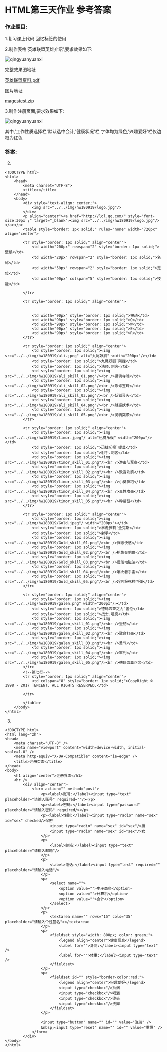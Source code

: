 # HTML第三天作业 参考答案 

### 作业题目:

1.复习课上代码 回忆标签的使用

2.制作表格'英雄联盟英雄介绍',要求效果如下:



![qingyuanyuanxi](../../image/html/html03/lolhero.png)



完整效果图地址

[英雄联盟资料.pdf](../../file/html/html03/lolhero.pdf)

图片地址

[magestest.zip](../../file/html/html03/imagestest.zip)

3.制作注册页面,要求效果如下:

![qingyuanyuanxi](../../image/html/html03/hw02.png)

其中,'工作性质选择栏'默认选中会计,'健康状况'栏 字体均为绿色,'兴趣爱好'栏仅边框为红色

### 答案:

2.

	<!DOCTYPE html>
	<html>
		<head>
			<meta charset="UTF-8">
			<title></title>
		</head>
		<body>
			<div style="text-align: center;">
				<img src="../../img/hw180919/logo.jpg"/>
			</div>
			<p align="center"><a href="http://lol.qq.com/" style="font-size:30px ;" target="_blank"><img src="../../img/hw180919/logo.jpg"/></a></p>
			<table style="border: 1px solid;" rules="none" width="720px" align="center">
				
			<tr style="border: 1px solid;" align="center">
				<td width="200px" rowspan="2" style="border: 1px solid;">壁纸</td>
				<td width="20px" rowspan="2" style="border: 1px solid;">名称</td>
				<td width="50px" rowspan="2" style="border: 1px solid;">定位</td>
				<td width="90px" colspan="5" style="border: 1px solid;">技能</td>
	
			</tr>
			
			<tr style="border: 1px solid;" align="center">


				<td width="90px" style="border: 1px solid;">被动</td>
				<td width="90px" style="border: 1px solid;">Q</td>
				<td width="90px" style="border: 1px solid;">W</td>
				<td width="90px" style="border: 1px solid;">E</td>
				<td width="90px" style="border: 1px solid;">R</td>
			</tr>
			
			<tr style="border: 1px solid;" align="center">
				<td style="border: 1px solid;"><img src="../../img/hw180919/ali.jpeg" alt="九尾妖狐" width="200px"/></td>
				<td style="border: 1px solid;">九尾妖狐`阿狸</td>
				<td style="border: 1px solid;">法师.刺客</td>
				<td style="border: 1px solid;"><img src="../../img/hw180919/ali_skill_01.png"/><br />摄魂夺魄</td>
				<td style="border: 1px solid;"><img src="../../img/hw180919/ali_skill_02.png"/><br />欺诈宝珠</td>
				<td style="border: 1px solid;"><img src="../../img/hw180919/ali_skill_03.png"/><br />妖狐异火</td>
				<td style="border: 1px solid;"><img src="../../img/hw180919/ali_skill_04.png"/><br />魅惑妖术</td>
				<td style="border: 1px solid;"><img src="../../img/hw180919/ali_skill_05.png"/><br />灵魂突袭</td>
			</tr>
			
			<tr style="border: 1px solid;" align="center">
				<td style="border: 1px solid;"><img src="../../img/hw180919/timor.jpeg"/ alt="迅捷斥候" width="200px"/></td>
				<td style="border: 1px solid;">迅捷斥候`提莫</td>
				<td style="border: 1px solid;">射手.刺客</td>
				<td style="border: 1px solid;"><img src="../../img/hw180919/timor_skill_01.png"/><br />游击队军备</td>
				<td style="border: 1px solid;"><img src="../../img/hw180919/timor_skill_02.png"/><br />致盲吹箭</td>
				<td style="border: 1px solid;"><img src="../../img/hw180919/timor_skill_03.png"/><br />小莫快跑</td>
				<td style="border: 1px solid;"><img src="../../img/hw180919/timor_skill_04.png"/><br />毒性攻击</td>
				<td style="border: 1px solid;"><img src="../../img/hw180919/timor_skill_05.png"/><br />种蘑菇</td>
			</tr>
			
			<tr style="border: 1px solid;" align="center">
				<td style="border: 1px solid;"><img src="../../img/hw180919/Gold.jpeg"/ width="200px"></td>
				<td style="border: 1px solid;">暴走萝莉`金克斯</td>
				<td style="border: 1px solid;">射手</td>
				<td style="border: 1px solid;"><img src="../../img/hw180919/Gold_skill_01.png"/><br />罪恶快感</td>
				<td style="border: 1px solid;"><img src="../../img/hw180919/Gold_skill_02.png"/><br />枪炮交响曲</td>
				<td style="border: 1px solid;"><img src="../../img/hw180919/Gold_skill_03.png"/><br />震荡电磁波</td>
				<td style="border: 1px solid;"><img src="../../img/hw180919/Gold_skill_04.png"/><br />嚼火者手雷</td>
				<td style="border: 1px solid;"><img src="../../img/hw180919/Gold_skill_05.png"/><br />超究极死神飞弹</td>
			</tr>
			
			<tr style="border: 1px solid;" align="center">
				<td style="border: 1px solid;"><img src="../../img/hw180919/galen.png" width="200px"/></td>
				<td style="border: 1px solid;">德玛西亚之力`盖伦</td>
				<td style="border: 1px solid;">战士.坦克</td>
				<td style="border: 1px solid;"><img src="../../img/hw180919/galen_skill_01.png"/><br />坚韧</td>
				<td style="border: 1px solid;"><img src="../../img/hw180919/galen_skill_02.png"/><br />致命打击</td>
				<td style="border: 1px solid;"><img src="../../img/hw180919/galen_skill_03.png"/><br />勇气</td>
				<td style="border: 1px solid;"><img src="../../img/hw180919/galen_skill_04.png"/><br />审判</td>
				<td style="border: 1px solid;"><img src="../../img/hw180919/galen_skill_05.png"/><br />德玛西亚正义</td>
			</tr>
			<!--第七行-->
			<tr style="border: 1px solid;" align="center">
				<td colspan="8" style="border: 1px solid;">CopyRight © 1998 - 2017 TENCENT. ALL RIGHTS RESERVED.</td>
	
			</tr>
	
			</table>
		</body>
	</html>

3.

	<!DOCTYPE html>
	<html lang="zh">
	<head>
		<meta charset="UTF-8" />
		<meta name="viewport" content="width=device-width, initial-scale=1.0" />
		<meta http-equiv="X-UA-Compatible" content="ie=edge" />
		<title>注册页面</title>
	</head>
	<body>
		<h1 align="center">注册界面</h1>
		<hr />
			<div align="center">	
				<form action="" method="post">	
					<p><label>账号:</label><input type="text" placeholder="请输入账号" required=""/></p>
					<p><label>密码:</label><input type="password" placeholder="请输入密码" required/></p>
					<p><label>性别:</label><input type="radio" name="sex" id="sex" checked/>保密
						<input type="radio" name="sex" id="sex"/>男
						<input type="radio" name="sex" id="sex"/>女
					</p>
					<p>
						<label>邮箱:</label><input type="text" placeholder="请输入邮箱"/>
					</p>
					<p>
						<label>电话:</label><input type="text" required="" placeholder="请输入电话"/>
					</p>
					<p>
						<select name="">
							<option value="">电子商务</option>
							<option value="">计算机</option>
							<option value="">会计</option>
						</select>
					</p>
					<p>
						<textarea name="" rows="15" cols="35" placeholder="请输入个性签名"></textarea>
					</p>
					<p>
						<fieldset style="width: 800px; color: green;">
							<legend align="center">健康信息</legend>
							<label for="">身高:</label><input type="text" />
							<label for="">体重:</label><input type="text" />
						</fieldset>
					</p>
					<p>
						<fieldset id="" style="border-color:red;">
							<legend align="center">兴趣爱好</legend>
							<input type="checkbox"/>抽烟
							<input type="checkbox"/>喝酒
							<input type="checkbox"/>烫头
							<input type="checkbox"/>洗脚
						</fieldset>
					</p>
					
					<input type="button" name="" id="" value="注册" />
					&nbsp;<input type="reset" name="" id="" value="重置" />
				</form>
			</div>
	</body>
	</html>



